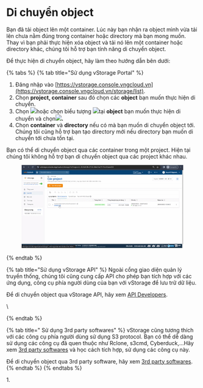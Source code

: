 # Di chuyển object

Bạn đã tải object lên một container. Lúc này bạn nhận ra object mình vừa tải lên chưa nằm đúng trong container hoặc directory mà bạn mong muốn. Thay vì bạn phải thực hiện xóa object và tải nó lên một container hoặc directory khác, chúng tôi hỗ trợ bạn tính năng di chuyển object.&#x20;

Để thực hiện di chuyển object, hãy làm theo hướng dẫn bên dưới:



{% tabs %}
{% tab title="Sử dụng vStorage Portal" %}
1. Đăng nhập vào [https://vstorage.console.vngcloud.vn](https://vstorage.console.vngcloud.vn/storage/list).
2. Chọn **project, container** sau đó chọn các **object** bạn muốn thực hiện di chuyển.
3. Chọn ![](https://docs.vngcloud.vn/download/thumbnails/49648528/image2023-3-6\_10-53-48.png?version=1\&modificationDate=1678074829000\&api=v2)hoặc chọn biểu tượng ![](https://docs.vngcloud.vn/download/thumbnails/49648528/image2023-2-6\_10-20-54.png?version=1\&modificationDate=1678074833000\&api=v2)tại **object** bạn muốn thực hiện di chuyển và chọn![](https://docs.vngcloud.vn/download/thumbnails/49648528/image2023-3-6\_10-54-15.png?version=1\&modificationDate=1678074856000\&api=v2)**.**
4. &#x20;Chọn **container** và **directory** nếu có mà bạn muốn di chuyển object tới. Chúng tôi cũng hỗ trợ bạn tạo directory mới nếu directory bạn muốn di chuyển tới chưa tồn tại.&#x20;

Bạn có thể di chuyển object qua các container trong một project. Hiện tại chúng tôi không hỗ trợ bạn di chuyển object qua các project khác nhau.

<figure><img src="../../../../.gitbook/assets/Di_chuyen_object.gif" alt=""><figcaption></figcaption></figure>
{% endtab %}

{% tab title="Sử dụng vStorage API" %}
Ngoài cổng giao diện quản lý truyền thống, chúng tôi cũng cung cấp API cho phép bạn tích hợp với các ứng dụng, công cụ phía người dùng của bạn với vStorage để lưu trữ dữ liệu.

Để di chuyển object qua vStorage API, hãy xem [API Developers](https://docs.vngcloud.vn/display/VV/API+Developers).

\

{% endtab %}

{% tab title=" Sử dụng 3rd party softwares" %}
vStorage cũng tương thích với các công cụ phía người dùng sử dụng S3 protocol. Bạn có thể dễ dàng sử dụng các công cụ đã quen thuộc như Rclone, s3cmd, Cyberduck,...Hãy xem [3rd party softwares](https://docs.vngcloud.vn/display/VV/3rd+party+softwares) và học cách tích hợp, sử dụng các công cụ này.&#x20;

Để di chuyển object qua 3rd party software, hãy xem [3rd party softwares](https://docs.vngcloud.vn/display/VV/3rd+party+softwares).
{% endtab %}
{% endtabs %}

&#x20;

1\.&#x20;
